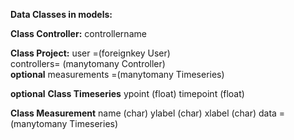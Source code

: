 __Data Classes in models:__

__Class Controller:__
  controllername
 
 __Class Project:__
  user =(foreignkey User)\
  controllers= (manytomany Controller)\
  __optional__
  measurements =(manytomany Timeseries)
  
  __optional__
  __Class Timeseries__
    ypoint (float)
    timepoint (float)
  
  __Class Measurement__
    name (char)
    ylabel  (char)
    xlabel (char)
    data = (manytomany Timeseries)
    
    
